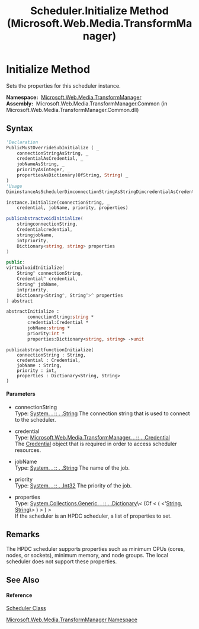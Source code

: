 ﻿---
title: Scheduler.Initialize Method  (Microsoft.Web.Media.TransformManager)
TOCTitle: Initialize Method
ms:assetid: M:Microsoft.Web.Media.TransformManager.Scheduler.Initialize(System.String,Microsoft.Web.Media.TransformManager.Credential,System.String,System.Int32,System.Collections.Generic.Dictionary{System.String,System.String})
ms:mtpsurl: https://msdn.microsoft.com/en-us/library/microsoft.web.media.transformmanager.scheduler.initialize(v=VS.90)
ms:contentKeyID: 35521123
ms.date: 06/14/2012
mtps_version: v=VS.90
f1_keywords:
- Microsoft.Web.Media.TransformManager.Scheduler.Initialize
dev_langs:
- CSharp
- JScript
- VB
- FSharp
- c++
api_location:
- Microsoft.Web.Media.TransformManager.Common.dll
api_name:
- Microsoft.Web.Media.TransformManager.Scheduler.Initialize
api_type:
- Managed
topic_type:
- apiref
- kbSyntax
product_family_name: VS
ROBOTS: INDEX,FOLLOW
---

# Initialize Method

Sets the properties for this scheduler instance.

**Namespace:**  [Microsoft.Web.Media.TransformManager](microsoft-web-media-transformmanager-namespace.md)  
**Assembly:**  Microsoft.Web.Media.TransformManager.Common (in Microsoft.Web.Media.TransformManager.Common.dll)

## Syntax

``` vb
'Declaration
PublicMustOverrideSubInitialize ( _
    connectionStringAsString, _
    credentialAsCredential, _
    jobNameAsString, _
    priorityAsInteger, _
    propertiesAsDictionary(OfString, String) _
)
'Usage
DiminstanceAsSchedulerDimconnectionStringAsStringDimcredentialAsCredentialDimjobNameAsStringDimpriorityAsIntegerDimpropertiesAsDictionary(OfString, String)

instance.Initialize(connectionString, _
    credential, jobName, priority, properties)
```

``` csharp
publicabstractvoidInitialize(
    stringconnectionString,
    Credentialcredential,
    stringjobName,
    intpriority,
    Dictionary<string, string> properties
)
```

``` c++
public:
virtualvoidInitialize(
    String^ connectionString, 
    Credential^ credential, 
    String^ jobName, 
    intpriority, 
    Dictionary<String^, String^>^ properties
) abstract
```

``` fsharp
abstractInitialize : 
        connectionString:string * 
        credential:Credential * 
        jobName:string * 
        priority:int * 
        properties:Dictionary<string, string> ->unit
```

``` jscript
publicabstractfunctionInitialize(
    connectionString : String, 
    credential : Credential, 
    jobName : String, 
    priority : int, 
    properties : Dictionary<String, String>
)
```

#### Parameters

  - connectionString  
    Type: [System. . :: . .String](https://msdn.microsoft.com/en-us/library/s1wwdcbf\(v=vs.90\))  
    The connection string that is used to connect to the scheduler.  

<!-- end list -->

  - credential  
    Type: [Microsoft.Web.Media.TransformManager. . :: . .Credential](credential-class-microsoft-web-media-transformmanager.md)  
    The [Credential](credential-class-microsoft-web-media-transformmanager.md) object that is required in order to access scheduler resources.  

<!-- end list -->

  - jobName  
    Type: [System. . :: . .String](https://msdn.microsoft.com/en-us/library/s1wwdcbf\(v=vs.90\))  
    The name of the job.  

<!-- end list -->

  - priority  
    Type: [System. . :: . .Int32](https://msdn.microsoft.com/en-us/library/td2s409d\(v=vs.90\))  
    The priority of the job.  

<!-- end list -->

  - properties  
    Type: [System.Collections.Generic. . :: . .Dictionary](https://msdn.microsoft.com/en-us/library/xfhwa508\(v=vs.90\))\< (Of \< ( \<'[String](https://msdn.microsoft.com/en-us/library/s1wwdcbf\(v=vs.90\)), [String](https://msdn.microsoft.com/en-us/library/s1wwdcbf\(v=vs.90\))\> ) \> ) \>  
    If the scheduler is an HPDC scheduler, a list of properties to set.  

## Remarks

The HPDC scheduler supports properties such as minimum CPUs (cores, nodes, or sockets), minimum memory, and node groups. The local scheduler does not support these properties.

## See Also

#### Reference

[Scheduler Class](scheduler-class-microsoft-web-media-transformmanager.md)

[Microsoft.Web.Media.TransformManager Namespace](microsoft-web-media-transformmanager-namespace.md)


